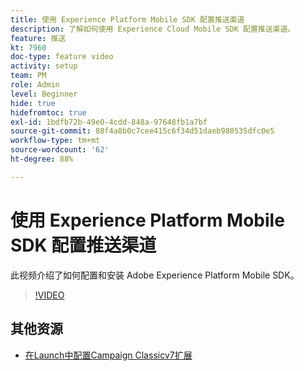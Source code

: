 ```yaml
---
title: 使用 Experience Platform Mobile SDK 配置推送渠道
description: 了解如何使用 Experience Cloud Mobile SDK 配置推送渠道。
feature: 推送
kt: 7960
doc-type: feature video
activity: setup
team: PM
role: Admin
level: Beginner
hide: true
hidefromtoc: true
exl-id: 1bdfb72b-49e0-4cdd-848a-97648fb1a7bf
source-git-commit: 88f4a8b0c7cee415c6f34d51daeb980535dfc0e5
workflow-type: tm+mt
source-wordcount: '62'
ht-degree: 88%

---
```



# 使用 Experience Platform Mobile SDK 配置推送渠道

此视频介绍了如何配置和安装 Adobe Experience Platform Mobile SDK。

>[!VIDEO](https://video.tv.adobe.com/v/27699?quality=12)


## 其他资源

* [在Launch中配置Campaign Classicv7扩展](https://aep-sdks.gitbook.io/docs/using-mobile-extensions/adobe-campaignclassic)
